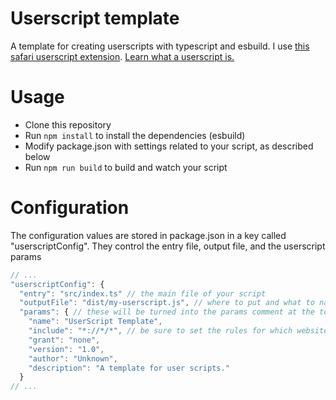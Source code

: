 # Userscript template
A template for creating userscripts with typescript and esbuild. I use [this safari userscript extension](https://apps.apple.com/us/app/userscripts/id1463298887?mt=12). [Learn what a userscript is.](https://en.wikipedia.org/wiki/Userscript)

# Usage
- Clone this repository
- Run `npm install` to install the dependencies (esbuild)
- Modify package.json with settings related to your script, as described below
- Run `npm run build` to build and watch your script

# Configuration
The configuration values are stored in package.json in a key called "userscriptConfig". They control the entry file, output file, and the userscript params

```javascript
// ...
"userscriptConfig": {
  "entry": "src/index.ts" // the main file of your script
  "outputFile": "dist/my-userscript.js", // where to put and what to name the built file
  "params": { // these will be turned into the params comment at the top of the userscript
    "name": "UserScript Template",
    "include": "*://*/*", // be sure to set the rules for which website your script should run on
    "grant": "none",
    "version": "1.0",
    "author": "Unknown",
    "description": "A template for user scripts."
  }
// ...
```
